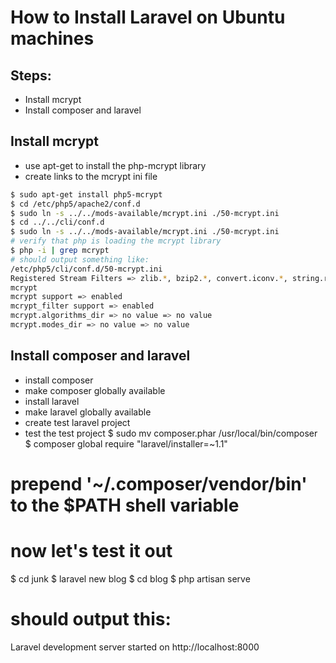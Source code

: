 # How to Install Laravel on Ubuntu machines

## Steps:
- Install mcrypt
- Install composer and laravel

## Install mcrypt
- use apt-get to install the php-mcrypt library
- create links to the mcrypt ini file
```bash
$ sudo apt-get install php5-mcrypt
$ cd /etc/php5/apache2/conf.d
$ sudo ln -s ../../mods-available/mcrypt.ini ./50-mcrypt.ini
$ cd ../../cli/conf.d
$ sudo ln -s ../../mods-available/mcrypt.ini ./50-mcrypt.ini
# verify that php is loading the mcrypt library
$ php -i | grep mcrypt
# should output something like:
/etc/php5/cli/conf.d/50-mcrypt.ini
Registered Stream Filters => zlib.*, bzip2.*, convert.iconv.*, string.rot13, string.toupper, string.tolower, string.strip_tags, convert.*, consumed, dechunk, mcrypt.*, mdecrypt.*
mcrypt
mcrypt support => enabled
mcrypt_filter support => enabled
mcrypt.algorithms_dir => no value => no value
mcrypt.modes_dir => no value => no value
```

## Install composer and laravel
- install composer
- make composer globally available
- install laravel
- make laravel globally available
- create test laravel project
- test the test project
$ sudo mv composer.phar /usr/local/bin/composer
$ composer global require "laravel/installer=~1.1"
# prepend '~/.composer/vendor/bin' to the $PATH shell variable

# now let's test it out
$ cd junk
$ laravel new blog
$ cd blog
$ php artisan serve
# should output this:
Laravel development server started on http://localhost:8000

```
